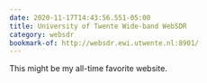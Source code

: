 ```yaml
---
date: 2020-11-17T14:43:56.551-05:00
title: University of Twente Wide-band WebSDR
category: websdr
bookmark-of: http://websdr.ewi.utwente.nl:8901/
---
```

This might be my all-time favorite website.
